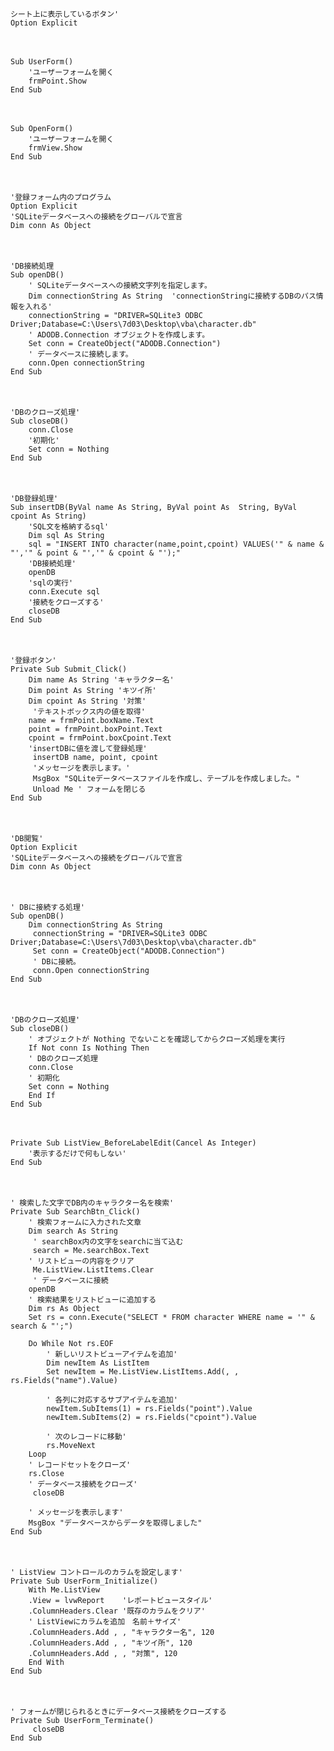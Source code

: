     シート上に表示しているボタン'
    Option Explicit

　

    Sub UserForm()
        'ユーザーフォームを開く
        frmPoint.Show
    End Sub

　

    Sub OpenForm()
        'ユーザーフォームを開く
        frmView.Show
    End Sub

　

    '登録フォーム内のプログラム
    Option Explicit
    'SQLiteデータベースへの接続をグローバルで宣言
    Dim conn As Object

　

    'DB接続処理
    Sub openDB()
        ' SQLiteデータベースへの接続文字列を指定します。
        Dim connectionString As String  'connectionStringに接続するDBのパス情報を入れる'
        connectionString = "DRIVER=SQLite3 ODBC Driver;Database=C:\Users\7d03\Desktop\vba\character.db"
        ' ADODB.Connection オブジェクトを作成します。
        Set conn = CreateObject("ADODB.Connection")
        ' データベースに接続します。
        conn.Open connectionString
    End Sub

　

    'DBのクローズ処理'
    Sub closeDB()
        conn.Close
        '初期化'
        Set conn = Nothing
    End Sub
　

    'DB登録処理'
    Sub insertDB(ByVal name As String, ByVal point As  String, ByVal cpoint As String)  
        'SQL文を格納するsql'
        Dim sql As String
        sql = "INSERT INTO character(name,point,cpoint) VALUES('" & name & "','" & point & "','" & cpoint & "');"
        'DB接続処理'
        openDB
        'sqlの実行'
        conn.Execute sql
        '接続をクローズする'
        closeDB
    End Sub
　

    '登録ボタン'
    Private Sub Submit_Click()
        Dim name As String 'キャラクター名'
        Dim point As String 'キツイ所'
        Dim cpoint As String '対策'
         'テキストボックス内の値を取得'
        name = frmPoint.boxName.Text
        point = frmPoint.boxPoint.Text
        cpoint = frmPoint.boxCpoint.Text
        'insertDBに値を渡して登録処理'
         insertDB name, point, cpoint
         'メッセージを表示します。'
         MsgBox "SQLiteデータベースファイルを作成し、テーブルを作成しました。"
         Unload Me ' フォームを閉じる
    End Sub

　

    'DB閲覧'
    Option Explicit
    'SQLiteデータベースへの接続をグローバルで宣言
    Dim conn As Object

　

    ' DBに接続する処理'
    Sub openDB()
        Dim connectionString As String
         connectionString = "DRIVER=SQLite3 ODBC Driver;Database=C:\Users\7d03\Desktop\vba\character.db"
         Set conn = CreateObject("ADODB.Connection")
         ' DBに接続。
         conn.Open connectionString
    End Sub

　

    'DBのクローズ処理'
    Sub closeDB()
        ' オブジェクトが Nothing でないことを確認してからクローズ処理を実行
        If Not conn Is Nothing Then
        ' DBのクローズ処理
        conn.Close
        ' 初期化
        Set conn = Nothing
        End If
    End Sub
　

    Private Sub ListView_BeforeLabelEdit(Cancel As Integer)
        '表示するだけで何もしない'
    End Sub

　

    ' 検索した文字でDB内のキャラクター名を検索'
    Private Sub SearchBtn_Click()
        ' 検索フォームに入力された文章
        Dim search As String
         ' searchBox内の文字をsearchに当て込む
         search = Me.searchBox.Text
        ' リストビューの内容をクリア
         Me.ListView.ListItems.Clear
         ' データベースに接続
        openDB
        ' 検索結果をリストビューに追加する
        Dim rs As Object
        Set rs = conn.Execute("SELECT * FROM character WHERE name = '" & search & "';")

        Do While Not rs.EOF
            ' 新しいリストビューアイテムを追加'
            Dim newItem As ListItem
            Set newItem = Me.ListView.ListItems.Add(, , rs.Fields("name").Value)
        
            ' 各列に対応するサブアイテムを追加'
            newItem.SubItems(1) = rs.Fields("point").Value
            newItem.SubItems(2) = rs.Fields("cpoint").Value
        
            ' 次のレコードに移動'
            rs.MoveNext
        Loop
        ' レコードセットをクローズ'
        rs.Close
        ' データベース接続をクローズ'
         closeDB

        ' メッセージを表示します'
        MsgBox "データベースからデータを取得しました"
    End Sub

　

    ' ListView コントロールのカラムを設定します'
    Private Sub UserForm_Initialize()
        With Me.ListView
        .View = lvwReport    'レポートビュースタイル'
        .ColumnHeaders.Clear '既存のカラムをクリア'
        ' ListViewにカラムを追加　名前＋サイズ'
        .ColumnHeaders.Add , , "キャラクター名", 120
        .ColumnHeaders.Add , , "キツイ所", 120
        .ColumnHeaders.Add , , "対策", 120
        End With
    End Sub

　

    ' フォームが閉じられるときにデータベース接続をクローズする
    Private Sub UserForm_Terminate()
         closeDB
    End Sub